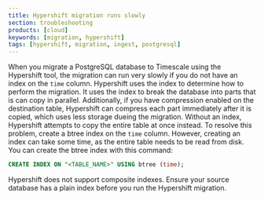 ```yaml
---
title: Hypershift migration runs slowly
section: troubleshooting
products: [cloud]
keywords: [migration, hypershift]
tags: [hypershift, migration, ingest, postgresql]
---
```


<!---
* Use this format for writing troubleshooting sections:
 - Cause: What causes the problem?
 - Consequence: What does the user see when they hit this problem?
 - Fix/Workaround: What can the user do to fix or work around the problem? Provide a "Resolving" Procedure if required.
 - Result: When the user applies the fix, what is the result when the same action is applied?
* Copy this comment at the top of every troubleshooting page
-->

When you migrate a PostgreSQL database to Timescale using the Hypershift tool,
the migration can run very slowly if you do not have an index on the `time`
column. Hypershift uses the index to determine how to perform the migration. It
uses the index to break the database into parts that is can copy in parallel.
Additionally, if you have compression enabled on the destination table,
Hypershift can compress each part immediately after it is copied, which uses
less storage dueing the migration. Without an index, Hypershift attempts to copy
the entire table at once instead. To resolve this problem, create a btree index
on the `time` column. However, creating an index can take some time, as the
entire table needs to be read from disk. You can create the btree index with
this command:

```sql
CREATE INDEX ON "<TABLE_NAME>" USING btree (time);
```

<highlight type="important">
Hypershift does not support composite indexes. Ensure your source database has
a plain index before you run the Hypershift migration.
</highlight>
